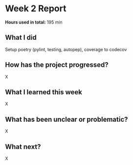 # Week 2 Report

**Hours used in total:** 195 min

## What I did

Setup poetry (pylint, testing, autopep), coverage to codecov

## How has the project progressed?

X

## What I learned this week

X

## What has been unclear or problematic?

X

## What next?

X
